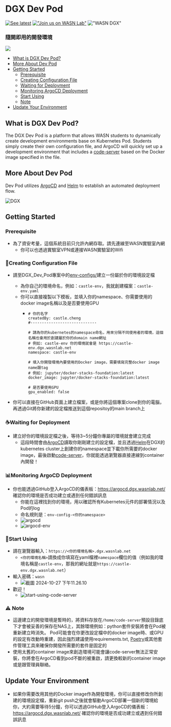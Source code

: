 # DGX Dev Pod
[![See latest](https://img.shields.io/static/v1?label=Docs&message=see%20latest&color=blue)](https://github.com/wasn-lab/DGX_Dev_Pod/blob/main/README.md)
[!["Join us on WASN Lab"](https://img.shields.io/badge/join_us-WASN_Lab-gray.svg?colorB=brightgreen)](https://wasn.csie.ncu.edu.tw/)
!["WASN DGX"](https://img.shields.io/badge/WASN-DGX-gray.svg?colorB=purple)
### 隨開即用的開發環境
![](./docs/assets/start-using.png)

<!-- toc -->
- [What is DGX Dev Pod?](#what-is-dgx-dev-pod)
- [More About Dev Pod](#)
- [Getting Started](#getting-started)
    - [Prerequisite](#prerequisite)
    - [Creating Configuration File](#creating-configuration-file)
    - [Waiting for Deployment](#️waiting-for-deployment)
    - [Monitoring ArgoCD Deployment](#monitoring-argocd-deployment)
    - [Start Using](#start-using)
    - [Note](#️-note)
- [Update Your Environment](#update-your-environment)
<!-- tocstop -->

## What is DGX Dev Pod?
The DGX Dev Pod is a platform that allows WASN students to dynamically create development environments base on Kubernetes Pod. Students simply create their own configuration file, and ArgoCD will quickly set up a development environment that includes a [code-server](https://github.com/coder/code-server) based on the Docker image specified in the file.

## More About Dev Pod
Dev Pod utilizes [ArgoCD](https://argo-cd.readthedocs.io/en/stable/) and [Helm](https://helm.sh/) to establish an automated deployment flow.

![DGX](./docs/assets/DGX-architecture.png)

## Getting Started
### Prerequisite
- 為了資安考量，這個系統目前只允許內網存取。請先連線至WASN實驗室內網
    - 你可以也透過實驗室VPN或連接WASN實驗室的Wifi

### 📝Creating Configuration File
- 請至DGX_Dev_Pod專案中的[env-configs/](/env-configs/)建立一份屬於你的環境設定檔
    - 為你自己的環境命名，例如：`castle-env`，我就創建檔案：`castle-env.yaml`
    - 你可以直接複製以下模板，並填入你的namespace、你需要使用的docker image名稱以及是否要使用GPU
      - ```
        # 你的名字
        createdBy: castle.cheng
        #-----------------------------

        # 請為你的kubernetes的namespace命名，用來分隔不同使用者的環境，這個名稱也會用於創建屬於你的domain name網址
        # 例如: castle-env 你的環境就會是 https://castle-env.dgx.wasnlab.net
        namespace: castle-env

        # 填入你開發環境內要使用的Docker image，需要填寫完整docker image name跟tag
        # 例如: jupyter/docker-stacks-foundation:latest
        docker_image: jupyter/docker-stacks-foundation:latest

        # 是否要使用GPU
        gpu_enabled: false

        ```

- 你可以直接在GitHub頁面上建立檔案，或是你將這個專案clone到你的電腦，再透過Git將你新建的設定檔推送到這個repositoy的main branch上

### ☕️Waiting for Deployment
- 建立好你的環境設定檔之後，等待3~5分鐘你專屬的環境就會建立完成
    - 這段時間會由[ArgoCD](https://argo-cd.readthedocs.io/en/stable/)讀取你剛剛建立的設定檔，並且透過[Helm](https://helm.sh/)在DGX的kubernetes cluster上創建你的namespace並下載你所需要的docker image，最後啟動[code-server](https://github.com/coder/code-server)，你就能透過瀏覽器直接連線到container內開發！
### 📊Monitoring ArgoCD Deployment
- 你也能透過GitHub登入ArgoCD的儀表板：https://argocd.dgx.wasnlab.net/ 確認你的環境是否成功建立或遇到任何錯誤訊息
    - 你能在這裡找到你的環境，用以確認所有Kubernetes元件的部署情況以及Pod的log
    - 命名規則是：`env-config-<你的namespace>`
    - ![argocd](./docs/assets/argocd.png)
    - ![argocd-env](./docs/assets/argocd-env.png)

### 🎉Start Using
- 請在瀏覽器輸入：`https://<你的環境名稱>.dgx.wasnlab.net`
    - `<你的環境名稱>`請換成你填寫在yaml檔裡`namespace`欄位的值（例如我的環境名稱是`castle-env`，那我的網址就是`https://castle-env.dgx.wasnlab.net`）
- 輸入密碼：`wasn`
    - ![截圖 2024-10-27 下午11.26.10](./docs/assets/login-code-server.png)
- 歡迎！
    - ![start-using-code-server](./docs/assets/start-using.png)

### ⚠️ Note
 - 這邊建立的開發環境是暫時的，將資料存放在`/home/code-server`預設目錄底下才會被妥善的保存在NAS上，其餘環境例如：python套件安裝將會在Pod被重新建立時消失。 Pod可能會在你更改設定檔中的docker image時、或GPU的設定有改動時重建，因此強烈建議使用requirements.txt, [Poetry](https://python-poetry.org/)或其他套件管理工具來確保你開發所需要的套件是固定的
 - 使用太舊的container image來創造環境可能會讓code-server無法正常安裝，你將會在ArgoCD看到pod不斷的被重啟，請更換較新的container image或是跟管理員聯絡。

## Update Your Environment
- 如果你需要改用其他的Docker image作為開發環境，你可以直接修改你所創建的環境設定檔，重新git push之後就會驅動ArgoCD部署一個新的環境給你，大約需要等待5分鐘，你可以透過GitHub登入ArgoCD的儀表板：https://argocd.dgx.wasnlab.net/ 確認你的環境是否成功建立或遇到任何錯誤訊息
